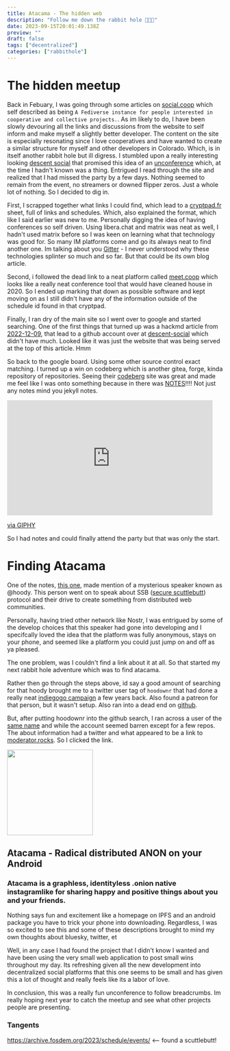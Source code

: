 ```yaml
---
title: Atacama - The hidden web
description: "Follow me down the rabbit hole 🐇🐇🐇"
date: 2023-09-15T20:01:49.138Z
preview: ""
draft: false
tags: ["decentralized"]
categories: ["rabbithole"]
---
```


# The hidden meetup

Back in Febuary, I was going through some articles on [social.coop](https://social.coop) which self described as being `A Fediverse instance for people interested in cooperative and collective projects.`. 
As im likely to do, I have been slowly devouring all the links and discussions from the website to self inform and make myself a slightly better developer. The content on the site is especially resonating since
I love cooperatives and have wanted to create a similar structure for myself and other developers in Colorado. Which, is in itself another rabbit hole but ill digress. I stumbled upon a really interesting looking
[descent social](https://decentsocial.net/) that promised this idea of an [unconference](https://www.wikiwand.com/en/Unconference) which, at the time I hadn't known was a thing. Entrigued I read through the site
and realized that I had missed the party by a few days. Nothing seemed to remain from the event, no streamers or downed flipper zeros. Just a whole lot of nothing. So I decided to dig in.

First, I scrapped together what links I could find, which lead to a [cryptpad.fr](https://cryptpad.fr/code/#/2/code/view/0lAUPI1cwF7NaqBG7MBCoxgVPNWavIyaKGYk3pb9TZM/embed/present/) sheet, full of links and schedules. Which, also explained the format, which like I said earlier was new to me. Personally digging the idea of having conferences so self driven. Using libera.chat and matrix was neat as well, I hadn't used matrix before so I was keen on learning what that technology was good for. So many IM platforms come and go its always neat to find another one. Im talking about you [Gitter](https://gitter.im/) - I never understood why these technologies splinter so much and so far. But that could be its own blog article. 

Second, i followed the dead link to a neat platform called [meet.coop](https://www.meet.coop/) which looks like a really neat conference tool that would have cleaned house in 2020. So I ended up marking that down as possible software and kept moving on as I still didn't have any of the information outside of the schedule id found in that cryptpad. 

Finally, I ran dry of the main site so I went over to google and started searching. One of the first things that turned up was a hackmd article from [2022-12-09](https://hackmd.io/@decentsocial), that lead to a github account over at [descent-social](https://github.com/decent-social) which didn't have much. Looked like it was just the website that was being served at the top of this article. Hmm

So back to the google board. Using some other source control exact matching. I turned up a win on codeberg which is another gitea, forge, kinda repository of repositories. Seeing their [codeberg](https://codeberg.org/DecentSocial) site was great and made me feel like I was onto something because in there was [NOTES](https://codeberg.org/DecentSocial/2023-02-notes)!!!! Not just any notes mind you jekyll notes.

<iframe src="https://giphy.com/embed/nhKW2pvXwI8mc" width="480" height="269" frameBorder="0" class="giphy-embed" allowFullScreen></iframe><p><a href="https://giphy.com/gifs/scene-park-unix-nhKW2pvXwI8mc">via GIPHY</a></p>

So I had notes and could finally attend the party but that was only the start.

# Finding Atacama

One of the notes, [this one](https://codeberg.org/DecentSocial/2023-02-notes/raw/branch/main/pages/atacama-anon-and-distributed.md), made mention of a mysterious speaker known as @hoody. This person went on to speak about SSB ([secure scuttlebutt](https://www.wikiwand.com/en/Secure_Scuttlebutt)) protocol and their drive to create something from distributed web communities. 

Personally, having tried other network like Nostr, I was entrigued by some of the develop choices that this speaker had gone into developing and I specifcally loved the idea that the platform was fully anonymous, stays on your phone, and seemed like a platform you could just jump on and off as ya pleased.

The one problem, was I couldn't find a link about it at all. So that started my next rabbit hole adventure which was to find atacama.

Rather then go through the steps above, id say a good amount of searching for that hoody brought me to a twitter user tag of `hoodownr` that had done a really neat [indiegogo campaign](https://www.indiegogo.com/projects/hoodownr-game-of-discovery) a few years back. Also found a patreon for that person, but it wasn't setup. Also ran into a dead end on [github](https://github.com/oli0/Hoodownr). 

But, after putting hoodownr into the github search, I ran across a user of the [same name](https://github.com/hoodownr) and while the account seemed barren except for a few repos. The about information had a twitter and what appeared to be a link to [moderator.rocks](https://moderator.rocks). So I clicked the link.

<img src="https://ipfs.io/ipfs/QmS9zvBZhsLgVGjb2n52qZtYZFyXVUuXQyrUcwxnfxf1sz" width="200" class="center" >

## Atacama - Radical distributed ANON on your Android

### Atacama is a graphless, identityless .onion native instagramlike for sharing happy and positive things about you and your friends.

Nothing says fun and excitement like a homepage on IPFS and an android package you have to trick your phone into downloading. Regardless, I was so excited to see this and some of these descriptions brought to mind my own thoughts about bluesky, twitter, et


Well, in any case I had found the project that I didn't know I wanted and have been using the very small web application to post small wins throughout my day. Its refreshing given all the new development into decentralized social platforms that this one seems to be small and has given this a lot of thought and really feels like its a labor of love. 

In conclusion, this was a really fun unconference to follow breadcrumbs. Im really hoping next year to catch the meetup and see what other projects people are presenting.

### Tangents

https://archive.fosdem.org/2023/schedule/events/ <-- found a scuttlebutt! 